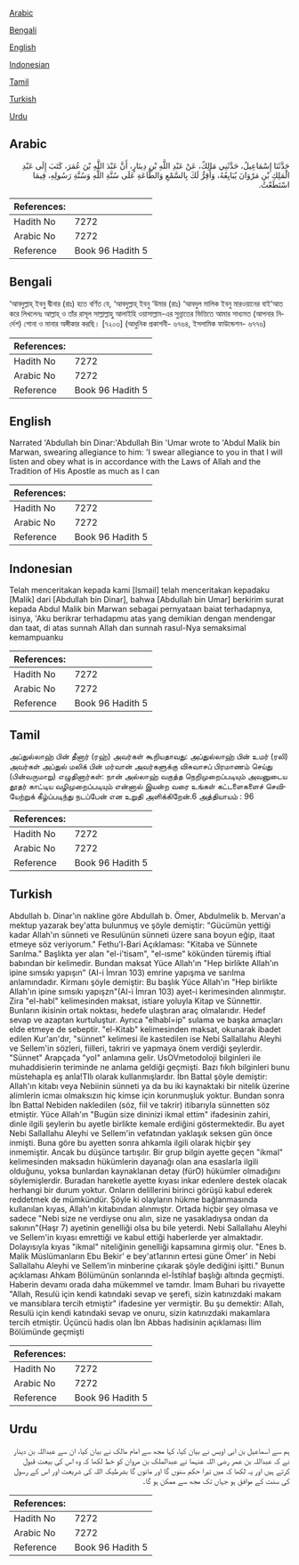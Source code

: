 [Arabic](#arabic)

[Bengali](#bengali)

[English](#english)

[Indonesian](#indonesian)

[Tamil](#tamil)

[Turkish](#turkish)

[Urdu](#urdu)

## Arabic


<div dir="rtl" lang="ar" style={{fontSize:'larger',backgroundColor:'#f8f9fa',padding:20}}>
حَدَّثَنَا إِسْمَاعِيلُ، حَدَّثَنِي مَالِكٌ، عَنْ عَبْدِ اللَّهِ بْنِ دِينَارٍ، أَنَّ عَبْدَ اللَّهِ بْنَ عُمَرَ، كَتَبَ إِلَى عَبْدِ الْمَلِكِ بْنِ مَرْوَانَ يُبَايِعُهُ، وَأُقِرُّ لَكَ بِالسَّمْعِ وَالطَّاعَةِ عَلَى سُنَّةِ اللَّهِ وَسُنَّةِ رَسُولِهِ، فِيمَا اسْتَطَعْتُ‏.‏
</div>
<div style={{backgroundColor:'#f8f9fa',padding:20, marginBottom: 10}}><table> <thead> <tr> <th>References:</th> <th></th> </tr> </thead> <tbody><tr><td>Hadith No</td><td>7272</td></tr><tr><td>Arabic No</td><td>7272</td></tr><tr><td>Reference</td><td>Book 96 Hadith 5</td></tr></tbody></table></div>

## Bengali


<div dir="ltr" lang="bn" style={{fontSize:'larger',backgroundColor:'#f8f9fa',padding:20}}>
‘আবদুল্লাহ্ ইবনু দ্বীনার (রাঃ) হতে বর্ণিত যে, ‘আবদুল্লাহ্ ইবনু ‘উমার (রাঃ) ‘আবদুল মালিক ইবনু মারওয়ানের বাই‘আত করে লিখলেনঃ আল্লাহ্ ও তাঁর রাসূল সাল্লাল্লাহু আলাইহি ওয়াসাল্লাম-এর সুন্নাতের ভিত্তিতে আমার সাধ্যমত (আপনার নির্দেশ) শোনা ও মানার অঙ্গীকার করছি। [৭২০৩] (আধুনিক প্রকাশনী- ৬৭৬৪, ইসলামিক ফাউন্ডেশন- ৬৭৭৬)
</div>
<div style={{backgroundColor:'#f8f9fa',padding:20, marginBottom: 10}}><table> <thead> <tr> <th>References:</th> <th></th> </tr> </thead> <tbody><tr><td>Hadith No</td><td>7272</td></tr><tr><td>Arabic No</td><td>7272</td></tr><tr><td>Reference</td><td>Book 96 Hadith 5</td></tr></tbody></table></div>

## English


<div dir="ltr" lang="en" style={{fontSize:'larger',backgroundColor:'#f8f9fa',padding:20}}>
Narrated 'Abdullah bin Dinar:'Abdullah Bin 'Umar wrote to 'Abdul Malik bin Marwan, swearing allegiance to him: 'I swear allegiance to you in that I will listen and obey what is in accordance with the Laws of Allah and the Tradition of His Apostle as much as I can
</div>
<div style={{backgroundColor:'#f8f9fa',padding:20, marginBottom: 10}}><table> <thead> <tr> <th>References:</th> <th></th> </tr> </thead> <tbody><tr><td>Hadith No</td><td>7272</td></tr><tr><td>Arabic No</td><td>7272</td></tr><tr><td>Reference</td><td>Book 96 Hadith 5</td></tr></tbody></table></div>

## Indonesian


<div dir="ltr" lang="id" style={{fontSize:'larger',backgroundColor:'#f8f9fa',padding:20}}>
Telah menceritakan kepada kami [Ismail] telah menceritakan kepadaku [Malik] dari [Abdullah bin Dinar], bahwa [Abdullah bin Umar] berkirim surat kepada Abdul Malik bin Marwan sebagai pernyataan baiat terhadapnya, isinya, 'Aku berikrar terhadapmu atas yang demikian dengan mendengar dan taat, di atas sunnah Allah dan sunnah rasul-Nya semaksimal kemampuanku
</div>
<div style={{backgroundColor:'#f8f9fa',padding:20, marginBottom: 10}}><table> <thead> <tr> <th>References:</th> <th></th> </tr> </thead> <tbody><tr><td>Hadith No</td><td>7272</td></tr><tr><td>Arabic No</td><td>7272</td></tr><tr><td>Reference</td><td>Book 96 Hadith 5</td></tr></tbody></table></div>

## Tamil


<div dir="ltr" lang="ta" style={{fontSize:'larger',backgroundColor:'#f8f9fa',padding:20}}>
அப்துல்லாஹ் பின் தீனார் (ரஹ்) அவர்கள் கூறியதாவது: அப்துல்லாஹ் பின் உமர் (ரலி) அவர்கள் அப்துல் மலிக் பின் மர்வான் அவர்களுக்கு விசுவாசப் பிரமாணம் செய்து (பின்வருமாறு) எழுதினார்கள்: நான் அல்லாஹ் வகுத்த நெறிமுறைப்படியும் அவனுடைய தூதர் காட்டிய வழிமுறைப்படியும் என்னால் இயன்ற வரை உங்கள் கட்டளைகளைச் செவியேற்றுக் கீழ்ப்படிந்து நடப்பேன் என உறுதி அளிக்கிறேன்.6 அத்தியாயம் : 96
</div>
<div style={{backgroundColor:'#f8f9fa',padding:20, marginBottom: 10}}><table> <thead> <tr> <th>References:</th> <th></th> </tr> </thead> <tbody><tr><td>Hadith No</td><td>7272</td></tr><tr><td>Arabic No</td><td>7272</td></tr><tr><td>Reference</td><td>Book 96 Hadith 5</td></tr></tbody></table></div>

## Turkish


<div dir="ltr" lang="tr" style={{fontSize:'larger',backgroundColor:'#f8f9fa',padding:20}}>
Abdullah b. Dinar'ın nakline göre Abdullah b. Ömer, Abdulmelik b. Mervan'a mektup yazarak bey'atta bulunmuş ve şöyle demiştir: "Gücümün yettiği kadar Allah'ın sünneti ve Resulünün sünneti üzere sana boyun eğip, itaat etmeye söz veriyorum." Fethu'l-Bari Açıklaması: "Kitaba ve Sünnete Sarılma." Başlıkta yer alan "el-i'tisam", "el-ısme" kökünden türemiş iftial babından bir kelimedir. Bundan maksat Yüce Allah'ın "Hep birlikte Allah'ın ipine sımsıkı yapışın" (AI-i İmran 103) emrine yapışma ve sarılma anlamındadır. Kirmanı şöyle demiştir: Bu başlık Yüce Allah'ın "Hep birlikte Allah'ın ipine sımsıkı yapışzn"(AI-i İmran 103) ayet-i kerimesinden alınmıştır. Zira "el-habl" kelimesinden maksat, istiare yoluyla Kitap ve Sünnettir. Bunların ikisinin ortak noktası, hedefe ulaştıran araç olmalarıdır. Hedef sevap ve azaptan kurtuluştur. Ayrıca "elhabl=ip" sulama ve başka amaçları elde etmeye de sebeptir. "el-Kitab" kelimesinden maksat, okunarak ibadet edilen Kur'an'dır, "sünnet" kelimesi ile kastedilen ise Nebi Sallallahu Aleyhi ve Sellem'in sözleri, fiilleri, takriri ve yapmaya önem verdiği şeylerdir. "Sünnet" Arapçada "yol" anlamına gelir. UsOVmetodoloji bilginleri ile muhaddisierin teriminde ne anlama geldiği geçmişti. Bazı fıkıh bilginleri bunu müstehapla eş anla!TIlı olarak kullanmışlardır. İbn Battal şöyle demiştir: Allah'ın kitabı veya Nebiinin sünneti ya da bu iki kaynaktaki bir nitelik üzerine alimlerin icmaı olmaksızın hiç kimse için korunmuşluk yoktur. Bundan sonra İbn Battal Nebiden nakledilen (söz, fiil ve takrir) itibarıyla sünnetten söz etmiştir. Yüce Allah'ın "Bugün size dininizi ikmal ettim" ifadesinin zahiri, dinle ilgili şeylerin bu ayetle birlikte kemale erdiğini göstermektedir. Bu ayet Nebi Sallallahu Aleyhi ve Sellem'in vefatından yaklaşık seksen gün önce inmişti. Buna göre bu ayetten sonra ahkamla ilgili olarak hiçbir şey inmemiştir. Ancak bu düşünce tartışılır. Bir grup bilgin ayette geçen "ikmal" kelimesinden maksadın hükümlerin dayanağı olan ana esaslarla ilgili olduğunu, yoksa bunlardan kaynaklanan detay (fürO) hükümler olmadığını söylemişlerdir. Buradan hareketle ayette kıyası inkar edenlere destek olacak herhangi bir durum yoktur. Onların delillerini birinci görüşü kabul ederek reddetmek de mümkündür. Şöyle ki olayların hükme bağlanmasında kullanılan kıyas, Allah'ın kitabından alınmıştır. Ortada hiçbir şey olmasa ve sadece "Nebi size ne verdiyse onu alın, size ne yasakladıysa ondan da sakının"(Haşr 7) ayetinin genelliği olsa bu bile yeterdi. Nebi Sallallahu Aleyhi ve Sellem'in kıyası emrettiği ve kabul ettiği haberlerde yer almaktadır. Dolayısıyla kıyas "ikmal" niteliğinin genelliği kapsamına girmiş olur. "Enes b. Malik Müslümanların Ebu Bekir' e bey'at1arının ertesi güne Ömer' in Nebi Sallallahu Aleyhi ve Sellem'in minberine çıkarak şöyle dediğini işitti." Bunun açıklaması Ahkam Bölümünün sonlarında el-İstihlaf başlığı altında geçmişti. Haberin devamı orada daha mükemmel ve tamdır. İmam Buhari bu rivayette "Allah, Resulü için kendi katındaki sevap ve şerefi, sizin katınızdaki makam ve mansıblara tercih etmiştir" ifadesine yer vermiştir. Bu şu demektir: Allah, Resulü için kendi katındaki sevap ve onuru, sizin katınızdaki makamlara tercih etmiştir. Üçüncü hadis olan İbn Abbas hadisinin açıklaması İlim Bölümünde geçmişti
</div>
<div style={{backgroundColor:'#f8f9fa',padding:20, marginBottom: 10}}><table> <thead> <tr> <th>References:</th> <th></th> </tr> </thead> <tbody><tr><td>Hadith No</td><td>7272</td></tr><tr><td>Arabic No</td><td>7272</td></tr><tr><td>Reference</td><td>Book 96 Hadith 5</td></tr></tbody></table></div>

## Urdu


<div dir="rtl" lang="ur" style={{fontSize:'larger',backgroundColor:'#f8f9fa',padding:20}}>
ہم سے اسماعیل بن ابی اویس نے بیان کیا، کہا مجھ سے امام مالک نے بیان کیا، ان سے عبداللہ بن دینار نے کہ عبداللہ بن عمر رضی اللہ عنہما نے عبدالملک بن مروان کو خط لکھا کہ وہ اس کی بیعت قبول کرتے ہیں اور یہ لکھا کہ میں تیرا حکم سنوں گا اور مانوں گا بشرطیکہ اللہ کی شریعت اور اس کے رسول کی سنت کے موافق ہو جہاں تک مجھ سے ممکن ہو گا۔
</div>
<div style={{backgroundColor:'#f8f9fa',padding:20, marginBottom: 10}}><table> <thead> <tr> <th>References:</th> <th></th> </tr> </thead> <tbody><tr><td>Hadith No</td><td>7272</td></tr><tr><td>Arabic No</td><td>7272</td></tr><tr><td>Reference</td><td>Book 96 Hadith 5</td></tr></tbody></table></div>